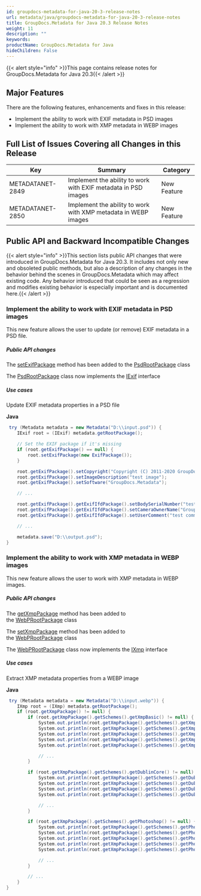 ```yaml
---
id: groupdocs-metadata-for-java-20-3-release-notes
url: metadata/java/groupdocs-metadata-for-java-20-3-release-notes
title: GroupDocs.Metadata for Java 20.3 Release Notes
weight: 11
description: ""
keywords: 
productName: GroupDocs.Metadata for Java
hideChildren: False
---
```

{{< alert style="info" >}}This page contains release notes for GroupDocs.Metadata for Java 20.3{{< /alert >}}

## Major Features

There are the following features, enhancements and fixes in this release:

*   Implement the ability to work with EXIF metadata in PSD images
*   Implement the ability to work with XMP metadata in WEBP images

## Full List of Issues Covering all Changes in this Release

| Key | Summary | Category |
| --- | --- | --- |
| METADATANET-2849 | Implement the ability to work with EXIF metadata in PSD images | New Feature |
| METADATANET-2850 | Implement the ability to work with XMP metadata in WEBP images | New Feature |

## Public API and Backward Incompatible Changes

{{< alert style="info" >}}This section lists public API changes that were introduced in GroupDocs.Metadata for Java 20.3. It includes not only new and obsoleted public methods, but also a description of any changes in the behavior behind the scenes in GroupDocs.Metadata which may affect existing code. Any behavior introduced that could be seen as a regression and modifies existing behavior is especially important and is documented here.{{< /alert >}}

### Implement the ability to work with EXIF metadata in PSD images

This new feature allows the user to update (or remove) EXIF metadata in a PSD file.

##### Public API changes

The [setExifPackage](https://apireference.groupdocs.com/java/metadata/com.groupdocs.metadata.core/PsdRootPackage#setExifPackage(com.groupdocs.metadata.core.ExifPackage)) method has been added to the [PsdRootPackage](https://apireference.groupdocs.com/java/metadata/com.groupdocs.metadata.core/PsdRootPackage) class

The [PsdRootPackage](https://apireference.groupdocs.com/java/metadata/com.groupdocs.metadata.core/PsdRootPackage) class now implements the [IExif](https://apireference.groupdocs.com/java/metadata/com.groupdocs.metadata.core/IExif) interface

##### Use cases

Update EXIF metadata properties in a PSD file

**Java**

```csharp
 try (Metadata metadata = new Metadata("D:\\input.psd")) {
	IExif root = (IExif) metadata.getRootPackage();

	// Set the EXIF package if it's missing
	if (root.getExifPackage() == null) {
		root.setExifPackage(new ExifPackage());
	}

	root.getExifPackage().setCopyright("Copyright (C) 2011-2020 GroupDocs. All Rights Reserved.");
	root.getExifPackage().setImageDescription("test image");
	root.getExifPackage().setSoftware("GroupDocs.Metadata");

	// ...

	root.getExifPackage().getExifIfdPackage().setBodySerialNumber("test");
	root.getExifPackage().getExifIfdPackage().setCameraOwnerName("GroupDocs");
	root.getExifPackage().getExifIfdPackage().setUserComment("test comment");

	// ...

	metadata.save("D:\\output.psd");
}
```

### Implement the ability to work with XMP metadata in WEBP images

This new feature allows the user to work with XMP metadata in WEBP images.

##### Public API changes

The [getXmpPackage](https://apireference.groupdocs.com/java/metadata/com.groupdocs.metadata.core/WebPRootPackage#getXmpPackage()) method has been added to the [WebPRootPackage](https://apireference.groupdocs.com/java/metadata/com.groupdocs.metadata.core/WebPRootPackage) class

The [setXmpPackage](https://apireference.groupdocs.com/java/metadata/com.groupdocs.metadata.core/WebPRootPackage#setXmpPackage(com.groupdocs.metadata.core.XmpPacketWrapper)) method has been added to the [WebPRootPackage](https://apireference.groupdocs.com/java/metadata/com.groupdocs.metadata.core/WebPRootPackage) class

The [WebPRootPackage](https://apireference.groupdocs.com/java/metadata/com.groupdocs.metadata.core/WebPRootPackage) class now implements the [IXmp](https://apireference.groupdocs.com/java/metadata/com.groupdocs.metadata.core/IXmp) interface

##### Use cases

Extract XMP metadata properties from a WEBP image

**Java**

```csharp
 try (Metadata metadata = new Metadata("D:\\input.webp")) {
	IXmp root = (IXmp) metadata.getRootPackage();
	if (root.getXmpPackage() != null) {
		if (root.getXmpPackage().getSchemes().getXmpBasic() != null) {
			System.out.println(root.getXmpPackage().getSchemes().getXmpBasic().getCreatorTool());
			System.out.println(root.getXmpPackage().getSchemes().getXmpBasic().getCreateDate());
			System.out.println(root.getXmpPackage().getSchemes().getXmpBasic().getModifyDate());
			System.out.println(root.getXmpPackage().getSchemes().getXmpBasic().getLabel());
			System.out.println(root.getXmpPackage().getSchemes().getXmpBasic().getNickname());

			// ...
		}

		if (root.getXmpPackage().getSchemes().getDublinCore() != null) {
			System.out.println(root.getXmpPackage().getSchemes().getDublinCore().getFormat());
			System.out.println(root.getXmpPackage().getSchemes().getDublinCore().getCoverage());
			System.out.println(root.getXmpPackage().getSchemes().getDublinCore().getIdentifier());
			System.out.println(root.getXmpPackage().getSchemes().getDublinCore().getSource());

			// ...
		}

		if (root.getXmpPackage().getSchemes().getPhotoshop() != null) {
			System.out.println(root.getXmpPackage().getSchemes().getPhotoshop().getColorMode());
			System.out.println(root.getXmpPackage().getSchemes().getPhotoshop().getIccProfile());
			System.out.println(root.getXmpPackage().getSchemes().getPhotoshop().getCountry());
			System.out.println(root.getXmpPackage().getSchemes().getPhotoshop().getCity());
			System.out.println(root.getXmpPackage().getSchemes().getPhotoshop().getDateCreated());

			// ...
		}

		// ...
	}
}
```
